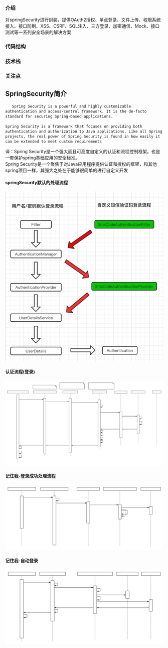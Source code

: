 ### 介绍  
对springSecurity进行封装，提供OAuth2授权、单点登录、文件上传、权限系统接入、接口防刷、XSS、CSRF、SQL注入、三方登录、加密通信、Mock、接口测试等一系列安全场景的解决方案
### 代码结构  

### 技术栈  

### 关注点  

## SpringSecurity简介  

```
   Spring Security is a powerful and highly customizable authentication and access-control framework. It is the de-facto standard for securing Spring-based applications.  

Spring Security is a framework that focuses on providing both authentication and authorization to Java applications. Like all Spring projects, the real power of Spring Security is found in how easily it can be extended to meet custom requirements
```  
译：Spring Security是一个强大而且可高度自定义的认证和流程控制框架。也是一套保护spring基础应用的安全标准。  
   Spring Security是一个聚焦于对Java应用程序提供认证和授权的框架，和其他spring项目一样，其强大之处在于能够很简单的进行自定义开发

#### springSecurity默认的处理流程  

![默认处理流程](https://github.com/momokanni/SecurityGroup/blob/master/img/process/%E9%BB%98%E8%AE%A4%E5%A4%84%E7%90%86%E6%B5%81%E7%A8%8B.png)  

#### 认证流程(登录)
![认证流程](https://github.com/momokanni/SecurityGroup/blob/master/img/process/%E8%AE%A4%E8%AF%81%E6%B5%81%E7%A8%8B%E6%A2%B3%E7%90%86(%E7%99%BB%E5%BD%95).svg)  

#### 记住我-登录成功处理流程  

![记住我-登录成功处理流程](https://github.com/momokanni/SecurityGroup/blob/master/img/process/%E8%AE%B0%E4%BD%8F%E6%88%91-%E7%99%BB%E5%BD%95%E6%88%90%E5%8A%9F%E5%A4%84%E7%90%86%E6%B5%81%E7%A8%8B.svg)  

#### 记住我-自动登录  

![记住我-自动登录](https://github.com/momokanni/SecurityGroup/blob/master/img/process/%E8%AE%B0%E4%BD%8F%E6%88%91-%E8%87%AA%E5%8A%A8%E7%99%BB%E5%BD%95.svg) 


